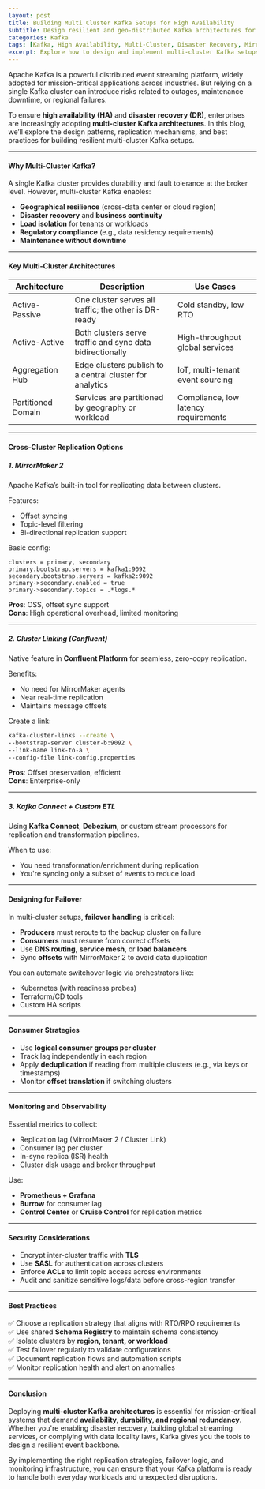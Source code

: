 ```yaml
---
layout: post
title: Building Multi Cluster Kafka Setups for High Availability
subtitle: Design resilient and geo-distributed Kafka architectures for fault tolerance and business continuity
categories: Kafka
tags: [Kafka, High Availability, Multi-Cluster, Disaster Recovery, MirrorMaker, Cluster Linking, Streaming Architecture]
excerpt: Explore how to design and implement multi-cluster Kafka setups to achieve high availability, disaster recovery, and regional failover for enterprise-grade event-driven systems.
---
```

Apache Kafka is a powerful distributed event streaming platform, widely adopted for mission-critical applications across industries. But relying on a single Kafka cluster can introduce risks related to outages, maintenance downtime, or regional failures.

To ensure **high availability (HA)** and **disaster recovery (DR)**, enterprises are increasingly adopting **multi-cluster Kafka architectures**. In this blog, we’ll explore the design patterns, replication mechanisms, and best practices for building resilient multi-cluster Kafka setups.

---

#### Why Multi-Cluster Kafka?

A single Kafka cluster provides durability and fault tolerance at the broker level. However, multi-cluster Kafka enables:

- **Geographical resilience** (cross-data center or cloud region)
- **Disaster recovery** and **business continuity**
- **Load isolation** for tenants or workloads
- **Regulatory compliance** (e.g., data residency requirements)
- **Maintenance without downtime**

---

#### Key Multi-Cluster Architectures

| Architecture     | Description                                                  | Use Cases                          |
|------------------|--------------------------------------------------------------|-------------------------------------|
| Active-Passive   | One cluster serves all traffic; the other is DR-ready        | Cold standby, low RTO               |
| Active-Active     | Both clusters serve traffic and sync data bidirectionally   | High-throughput global services     |
| Aggregation Hub | Edge clusters publish to a central cluster for analytics     | IoT, multi-tenant event sourcing    |
| Partitioned Domain | Services are partitioned by geography or workload          | Compliance, low latency requirements|

---

#### Cross-Cluster Replication Options

##### 1. MirrorMaker 2

Apache Kafka’s built-in tool for replicating data between clusters.

Features:
- Offset syncing
- Topic-level filtering
- Bi-directional replication support

Basic config:

```properties
clusters = primary, secondary
primary.bootstrap.servers = kafka1:9092
secondary.bootstrap.servers = kafka2:9092
primary->secondary.enabled = true
primary->secondary.topics = .*logs.*
```

**Pros**: OSS, offset sync support  
**Cons**: High operational overhead, limited monitoring

---

##### 2. Cluster Linking (Confluent)

Native feature in **Confluent Platform** for seamless, zero-copy replication.

Benefits:
- No need for MirrorMaker agents
- Near real-time replication
- Maintains message offsets

Create a link:

```bash
kafka-cluster-links --create \
--bootstrap-server cluster-b:9092 \
--link-name link-to-a \
--config-file link-config.properties
```

**Pros**: Offset preservation, efficient  
**Cons**: Enterprise-only

---

##### 3. Kafka Connect + Custom ETL

Using **Kafka Connect**, **Debezium**, or custom stream processors for replication and transformation pipelines.

When to use:
- You need transformation/enrichment during replication
- You're syncing only a subset of events to reduce load

---

#### Designing for Failover

In multi-cluster setups, **failover handling** is critical:

- **Producers** must reroute to the backup cluster on failure
- **Consumers** must resume from correct offsets
- Use **DNS routing**, **service mesh**, or **load balancers**
- Sync **offsets** with MirrorMaker 2 to avoid data duplication

You can automate switchover logic via orchestrators like:
- Kubernetes (with readiness probes)
- Terraform/CD tools
- Custom HA scripts

---

#### Consumer Strategies

- Use **logical consumer groups per cluster**
- Track lag independently in each region
- Apply **deduplication** if reading from multiple clusters (e.g., via keys or timestamps)
- Monitor **offset translation** if switching clusters

---

#### Monitoring and Observability

Essential metrics to collect:

- Replication lag (MirrorMaker 2 / Cluster Link)
- Consumer lag per cluster
- In-sync replica (ISR) health
- Cluster disk usage and broker throughput

Use:
- **Prometheus + Grafana**
- **Burrow** for consumer lag
- **Control Center** or **Cruise Control** for replication metrics

---

#### Security Considerations

- Encrypt inter-cluster traffic with **TLS**
- Use **SASL** for authentication across clusters
- Enforce **ACLs** to limit topic access across environments
- Audit and sanitize sensitive logs/data before cross-region transfer

---

#### Best Practices

✅ Choose a replication strategy that aligns with RTO/RPO requirements  
✅ Use shared **Schema Registry** to maintain schema consistency  
✅ Isolate clusters by **region, tenant, or workload**  
✅ Test failover regularly to validate configurations  
✅ Document replication flows and automation scripts  
✅ Monitor replication health and alert on anomalies

---

#### Conclusion

Deploying **multi-cluster Kafka architectures** is essential for mission-critical systems that demand **availability, durability, and regional redundancy**. Whether you're enabling disaster recovery, building global streaming services, or complying with data locality laws, Kafka gives you the tools to design a resilient event backbone.

By implementing the right replication strategies, failover logic, and monitoring infrastructure, you can ensure that your Kafka platform is ready to handle both everyday workloads and unexpected disruptions.
